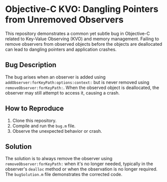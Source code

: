 # Objective-C KVO: Dangling Pointers from Unremoved Observers

This repository demonstrates a common yet subtle bug in Objective-C related to Key-Value Observing (KVO) and memory management.  Failing to remove observers from observed objects before the objects are deallocated can lead to dangling pointers and application crashes.

## Bug Description
The bug arises when an observer is added using `addObserver:forKeyPath:options:context:` but is never removed using `removeObserver:forKeyPath:`. When the observed object is deallocated, the observer may still attempt to access it, causing a crash.

## How to Reproduce
1. Clone this repository.
2. Compile and run the `bug.m` file.
3. Observe the unexpected behavior or crash.

## Solution
The solution is to always remove the observer using `removeObserver:forKeyPath:` when it's no longer needed, typically in the observer's `dealloc` method or when the observation is no longer required.
The `bugSolution.m` file demonstrates the corrected code.